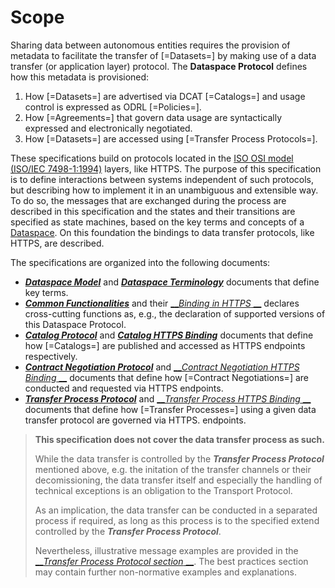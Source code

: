 # Scope

Sharing data between autonomous entities requires the provision of metadata to facilitate the transfer of [=Datasets=]
by making use of a data transfer (or application layer) protocol.
The __Dataspace Protocol__ defines how this metadata is provisioned:

1. How [=Datasets=] are advertised via DCAT [=Catalogs=] and usage control is expressed as ODRL [=Policies=].
2. How [=Agreements=] that govern data usage are syntactically expressed and electronically negotiated.
3. How [=Datasets=] are accessed using [=Transfer Process Protocols=].

These specifications build on protocols located in the [ISO OSI model (ISO/IEC 7498-1:1994)](https://www.iso.org/standard/20269.html) layers, like HTTPS.
The purpose of this specification is to define interactions between systems independent of such protocols, but
describing how to implement it in an unambiguous and extensible way.
To do so, the messages that are exchanged during the process are described in this specification and the states and
their transitions are specified as state machines, based on the key terms and concepts of
a [Dataspace](../model/terminology.md#dataspace).
On this foundation the bindings to data transfer protocols, like HTTPS, are described.

The specifications are organized into the following documents:

* [__*Dataspace Model*__](#dataspace-information-model) and [__*Dataspace Terminology*__](#terminology) documents that
  define key terms.
* [__*Common Functionalities*__](#general-common-protocol-requirements) and their [__*Binding in HTTPS*
  __](#general-common-protocol-requirement-bindings) declares cross-cutting functions as, e.g., the declaration of
  supported versions of this Dataspace Protocol.
* [__*Catalog Protocol*__](#catalog-protocol) and [__*Catalog HTTPS Binding*__](#catalog-https-binding) documents that
  define how [=Catalogs=] are published and accessed as HTTPS endpoints respectively.
* [__*Contract Negotiation Protocol*__](#contract-negotiation-protocol) and [__*Contract Negotiation HTTPS Binding*
  __](#contract-negotiation-https-binding) documents that define how [=Contract Negotiations=] are conducted and
  requested via HTTPS endpoints.
* [__*Transfer Process Protocol*__](#transfer-process-protocol) and [__*Transfer Process HTTPS Binding*
  __](#transfer-process-https-binding) documents that define how [=Transfer Processes=] using a given data transfer
  protocol are governed via HTTPS.
  endpoints.

> **This specification does not cover the data transfer process as such.**
>
> While the data transfer is controlled by the __*Transfer Process Protocol*__ mentioned above, e.g. the initation of
> the transfer channels or their decomissioning, the data transfer itself and especially the handling of technical
> exceptions is an obligation to the Transport Protocol.
>
> As an implication, the data transfer can be conducted in a separated process if required, as long as this process is
> to the specified extend controlled by the __*Transfer Process Protocol*__.
>
> Nevertheless, illustrative message examples are provided in the [__*Transfer Process Protocol section*
__](#message-types-1). The best practices section may contain further non-normative examples and explanations.
